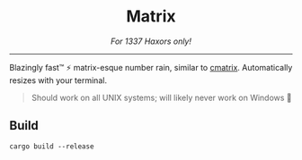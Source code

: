 <h1 align="center">
Matrix
</h1>

<p align="center" style="font-style: italic">
For 1337 Haxors only!
</p>

---

Blazingly fast™️ ⚡️ matrix-esque number rain, similar to [cmatrix](https://github.com/abishekvashok/cmatrix).
Automatically resizes with your terminal.

> Should work on all UNIX systems; will likely never work on Windows 🚮

## Build
```
cargo build --release
```
